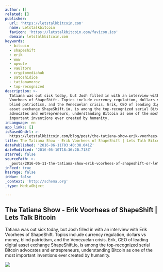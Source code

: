 ```yaml
---
author: []
related: []
publisher:
  url: 'https://letstalkbitcoin.com'
  name: Letstalkbitcoin
  favicon: 'https://letstalkbitcoin.com/favicon.ico'
  domain: letstalkbitcoin.com
keywords:
  - bitcoin
  - shapeshift
  - erik
  - www
  - upvote
  - vaultoro
  - cryptomediahub
  - satoshidice
  - tatianamoroz
  - top-recognized
description: >-
  Tatiana was out sick today, but Josh filled in with an interview with Erik
  Voorhees of ShapeShift. Topics include currency regulation, dollars vs money,
  blind patriotism, and the Venezuelan crisis. Erik, CEO of leading digital
  asset exchange ShapeShift.io, is among the top-recognized serial Bitcoin
  advocates and entrepreneurs, understanding Bitcoin as one of the most
  important inventions ever created by humanity.
inLanguage: en
app_links: []
isBasedOnUrl: >-
  https://letstalkbitcoin.com/blog/post/the-tatiana-show-erik-voorhees-of-shapeshift
title: The Tatiana Show - Erik Voorhees of ShapeShift | Lets Talk Bitcoin
datePublished: '2016-06-11T03:40:38.041Z'
dateModified: '2016-06-10T18:36:20.718Z'
starred: false
sourcePath: >-
  _posts/2016-06-11-the-tatiana-show-erik-voorhees-of-shapeshift-or-lets-talk-b.md
inFeed: true
hasPage: false
inNav: false
_context: 'http://schema.org'
_type: MediaObject

---
```

<article style=""><h1>The Tatiana Show - Erik Voorhees of ShapeShift | Lets Talk Bitcoin</h1><p>Tatiana was out sick today, but Josh filled in with an interview with Erik Voorhees of ShapeShift. Topics include currency regulation, dollars vs money, blind patriotism, and the Venezuelan crisis. Erik, CEO of leading digital asset exchange ShapeShift.io, is among the top-recognized serial Bitcoin advocates and entrepreneurs, understanding Bitcoin as one of the most important inventions ever created by humanity.</p><img src="https://letstalkbitcoin.com/files/blogs/1816-ca4dde8591a1ceba659e5b9f95f7a73d0a1fcda1ca5b920cbd241f22b955a11a.jpg" /></article>